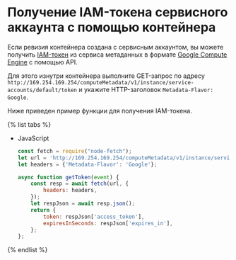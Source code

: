 # Получение IAM-токена сервисного аккаунта с помощью контейнера

Если ревизия контейнера создана с сервисным аккаунтом, вы можете получить [IAM-токен](../../iam/concepts/authorization/iam-token.md) из сервиса метаданных в формате [Google Compute Engine](../../compute/operations/vm-info/get-info.md#inside-instance) с помощью API.

Для этого изнутри контейнера выполните GET-запрос по адресу `http://169.254.169.254/computeMetadata/v1/instance/service-accounts/default/token` и укажите HTTP-заголовок `Metadata-Flavor: Google`.

Ниже приведен пример функции для получения IAM-токена.

{% list tabs %}

- JavaScript

    ```js
    const fetch = require("node-fetch");
	let url = 'http://169.254.169.254/computeMetadata/v1/instance/service-accounts/default/token';
	let headers = {'Metadata-Flavor': 'Google'};

	async function getToken(event) {
	    const resp = await fetch(url, {
	        headers: headers,
	    });
	    let respJson = await resp.json();
	    return {
	        token: respJson['access_token'],
	        expiresInSeconds: respJson['expires_in'],
	    };
	};
    ```

{% endlist %}